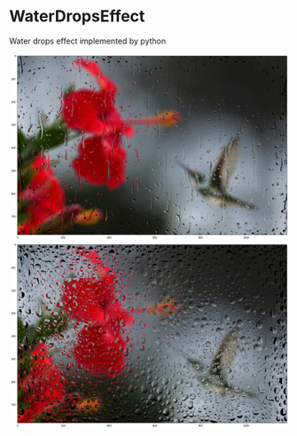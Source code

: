 # WaterDropsEffect
Water drops effect implemented by python

![screenshot](https://github.com/zh1322114772/WaterDropsEffect/blob/master/Figure%202024-04-15%20091727.png)
![screenshot](https://github.com/zh1322114772/WaterDropsEffect/blob/master/Figure%202024-04-15%20091815.png)
